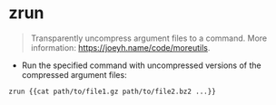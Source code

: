 # zrun

> Transparently uncompress argument files to a command.
> More information: <https://joeyh.name/code/moreutils>.

- Run the specified command with uncompressed versions of the compressed argument files:

`zrun {{cat path/to/file1.gz path/to/file2.bz2 ...}}`

